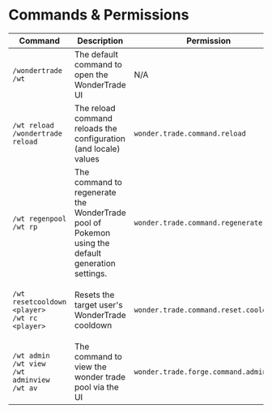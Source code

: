 # Commands & Permissions

| Command                                                                                                     | Description                                                                                      | Permission                             |
| ----------------------------------------------------------------------------------------------------------- | ------------------------------------------------------------------------------------------------ | -------------------------------------- |
| <p><code>/wondertrade</code><br/><code>/wt</code></p>                                                        | The default command to open the WonderTrade UI                                                   | N/A                                    |
| <p><code>/wt reload</code><br/><code>/wondertrade reload</code></p>                                          | The reload command reloads the configuration (and locale) values                                 | `wonder.trade.command.reload`          |
| <p><code>/wt regenpool</code><br/><code>/wt rp</code></p>                                                    | The command to regenerate the WonderTrade pool of Pokemon using the default generation settings. | `wonder.trade.command.regenerate.pool` |
| <p><code>/wt resetcooldown &#x3C;player></code><br/><code>/wt rc &#x3C;player></code></p>                    | Resets the target user's WonderTrade cooldown                                                    | `wonder.trade.command.reset.cooldown`  |
| <p><code>/wt admin</code><br/><code>/wt view</code><br/><code>/wt adminview</code><br/><code>/wt av</code></p> | The command to view the wonder trade pool via the UI                                             | `wonder.trade.forge.command.admin`     |

